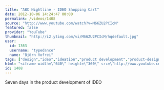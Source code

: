 ```yaml
---
title: "ABC Nightline - IDEO Shopping Cart"
date: 2012-10-06 14:24:47 00:00
permalink: /videos/1408
source: "http://www.youtube.com/watch?v=M66ZU2PCIcM"
featured: false
provider: "YouTube"
thumbnail: "http://i2.ytimg.com/vi/M66ZU2PCIcM/hqdefault.jpg"
user:
  id: 1363
  username: "typedance"
  name: "Björn Vofrei"
tags: ["design","ideo","ideation","product development","product-design"]
html: "<iframe width=\"640\" height=\"360\" src=\"http://www.youtube.com/embed/M66ZU2PCIcM?wmode=transparent&fs=1&feature=oembed\" frameborder=\"0\" allowfullscreen></iframe>"
id: 1408
---
```


Seven days in the product development of IDEO